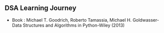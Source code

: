 ## DSA Learning Journey 
- Book : Michael T. Goodrich, Roberto Tamassia, Michael H. Goldwasser-Data Structures and Algorithms in Python-Wiley (2013)
